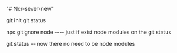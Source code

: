 "# Ncr-sever-new" 

git init
git status 

npx gitignore node ---- just if exist node modules on the git status

git status -- now there no need to be node modules


